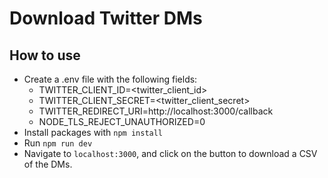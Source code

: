 # Download Twitter DMs

## How to use
- Create a .env file with the following fields:
    - TWITTER_CLIENT_ID=<twitter_client_id>
    - TWITTER_CLIENT_SECRET=<twitter_client_secret>
    - TWITTER_REDIRECT_URI=http://localhost:3000/callback
    - NODE_TLS_REJECT_UNAUTHORIZED=0
- Install packages with `npm install`
- Run `npm run dev`
- Navigate to `localhost:3000`, and click on the button to download a CSV of the DMs.

